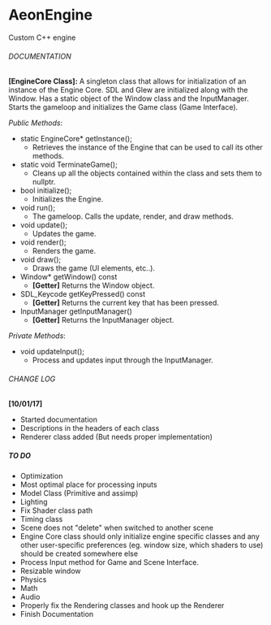 # AeonEngine
Custom C++ engine

###### DOCUMENTATION

**[EngineCore Class]:**
A singleton class that allows for initialization of an instance of the Engine Core. SDL and Glew are initialized along with the Window.
Has a static object of the Window class and the InputManager. Starts the gameloop and initializes the Game class (Game Interface).

*Public Methods*:
- static EngineCore* getInstance();
  - Retrieves the instance of the Engine that can be used to call its other methods.
- static void TerminateGame();
  - Cleans up all the objects contained within the class and sets them to nullptr.
- bool initialize();
  - Initializes the Engine.
- void run();
  - The gameloop. Calls the update, render, and draw methods.
- void update();
  - Updates the game.
- void render();
  - Renders the game.
- void draw();
  - Draws the game (UI elements, etc..).
- Window* getWindow() const
  - **[Getter]** Returns the Window object.
- SDL_Keycode getKeyPressed() const
  - **[Getter]** Returns the current key that has been pressed.
- InputManager getInputManager()
  - **[Getter]** Returns the InputManager object.

*Private Methods*:
- void updateInput();
  - Process and updates input through the InputManager.


###### CHANGE LOG

**[10/01/17]**
- Started documentation
- Descriptions in the headers of each class
- Renderer class added (But needs proper implementation)


##### TO DO

- Optimization
- Most optimal place for processing inputs
- Model Class (Primitive and assimp)
- Lighting
- Fix Shader class path
- Timing class
- Scene does not "delete" when switched to another scene
- Engine Core class should only initialize engine specific classes and any other user-specific preferences (eg. window size, which shaders to use) should be created somewhere else
- Process Input method for Game and Scene Interface.
- Resizable window
- Physics
- Math
- Audio
- Properly fix the Rendering classes and hook up the Renderer
- Finish Documentation
